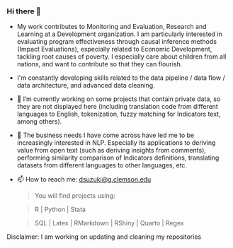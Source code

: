 ### Hi there 👋

- My work contributes to Monitoring and Evaluation, Research and Learning at a Development organization. I am particularly interested in evaluating program effectiveness through causal inference methods (Impact Evaluations), especially related to Economic Development, tackling root causes of poverty. I especially care about children from all nations, and want to contribute so that they can flourish.
- I'm constantly developing skills related to the data pipeline / data flow / data architecture, and advanced data cleaning. 
  
- 🔭 I’m currently working on some projects that contain private data, so they are not displayed here (including translation code from different languages to English, tokenization, fuzzy matching for Indicators text, among others).
- 🌱 The business needs I have come across have led me to be increasingly interested in NLP. Especially its applications to deriving value from open text (such as deriving insights from comments), performing similarity comparison of Indicators definitions, translating datasets from different languages to other languages, etc.

- 📫 How to reach me: dsuzuki@g.clemson.edu

  > You will find projects using:

  > R | Python | Stata
  
  > SQL | Latex | RMarkdown | RShiny | Quarto | Regex


Disclaimer: I am working on updating and cleaning my repositories
<!--
**dorissuzukiesmerio/dorissuzukiesmerio** is a ✨ _special_ ✨ repository because its `README.md` (this file) appears on your GitHub profile.


<div>

  <img src="https://github.com/devicons/devicon/blob/master/icons/git/git-original-wordmark.svg" title="Git" **alt="Git" width="40" height="40"/>
</div>

